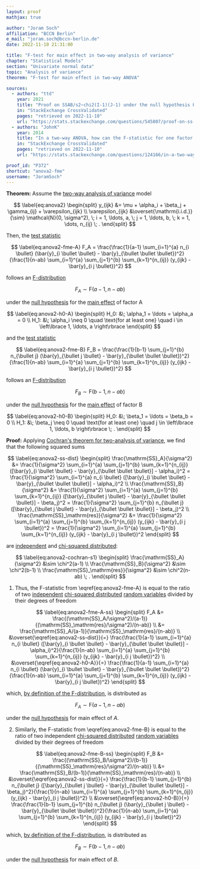 ```yaml
---
layout: proof
mathjax: true

author: "Joram Soch"
affiliation: "BCCN Berlin"
e_mail: "joram.soch@bccn-berlin.de"
date: 2022-11-10 21:31:00

title: "F-test for main effect in two-way analysis of variance"
chapter: "Statistical Models"
section: "Univariate normal data"
topic: "Analysis of variance"
theorem: "F-test for main effect in two-way ANOVA"

sources:
  - authors: "ttd"
    year: 2021
    title: "Proof on SSAB/s2~chi2(I-1)(J-1) under the null hypothesis HAB: dij=0 for i=1,...,I and j=1,...,J"
    in: "StackExchange CrossValidated"
    pages: "retrieved on 2022-11-10"
    url: "https://stats.stackexchange.com/questions/545807/proof-on-ss-ab-sigma2-sim-chi2-i-1j-1-under-the-null-hypothesis"
  - authors: "JohnK"
    year: 2014
    title: "In a two-way ANOVA, how can the F-statistic for one factor have a central distribution if the null is false for the other factor?"
    in: "StackExchange CrossValidated"
    pages: "retrieved on 2022-11-10"
    url: "https://stats.stackexchange.com/questions/124166/in-a-two-way-anova-how-can-the-f-statistic-for-one-factor-have-a-central-distri"

proof_id: "P372"
shortcut: "anova2-fme"
username: "JoramSoch"
---
```



**Theorem:** Assume the [two-way analysis of variance](/D/anova2) model

$$ \label{eq:anova2}
\begin{split}
y_{ijk} &= \mu + \alpha_i + \beta_j + \gamma_{ij} + \varepsilon_{ijk} \\
\varepsilon_{ijk} &\overset{\mathrm{i.i.d.}}{\sim} \mathcal{N}(0, \sigma^2), \; i = 1, \ldots, a, \; j = 1, \ldots, b, \; k = 1, \dots, n_{ij} \; .
\end{split}
$$

Then, the [test statistic](/D/tstat)

$$ \label{eq:anova2-fme-A}
F_A = \frac{\frac{1}{a-1} \sum_{i=1}^{a} n_{i \bullet} (\bar{y}_{i \bullet \bullet} - \bar{y}_{\bullet \bullet \bullet})^2}{\frac{1}{n-ab} \sum_{i=1}^{a} \sum_{j=1}^{b} \sum_{k=1}^{n_{ij}} (y_{ijk} - \bar{y}_{i j \bullet})^2}
$$

follows an [F-distribution](/D/f)

$$ \label{eq:anova2-fme-h0-A}
F_A \sim \mathrm{F}(a-1, n-ab)
$$

under the [null hypothesis](/D/h0) for the [main effect](/D/anova2) of factor A

$$ \label{eq:anova2-h0-A}
\begin{split}
H_0: &\; \alpha_1 = \ldots = \alpha_a = 0 \\
H_1: &\; \alpha_i \neq 0 \quad \text{for at least one} \quad i \in \left\lbrace 1, \ldots, a \right\rbrace
\end{split}
$$

and the [test statistic](/D/tstat)

$$ \label{eq:anova2-fme-B}
F_B = \frac{\frac{1}{b-1} \sum_{j=1}^{b} n_{\bullet j} (\bar{y}_{\bullet j \bullet} - \bar{y}_{\bullet \bullet \bullet})^2}{\frac{1}{n-ab} \sum_{i=1}^{a} \sum_{j=1}^{b} \sum_{k=1}^{n_{ij}} (y_{ijk} - \bar{y}_{i j \bullet})^2}
$$

follows an [F-distribution](/D/f)

$$ \label{eq:anova2-fme-h0-B}
F_B \sim \mathrm{F}(b-1, n-ab)
$$

under the [null hypothesis](/D/h0) for the [main effect](/D/anova2) of factor B

$$ \label{eq:anova2-h0-B}
\begin{split}
H_0: &\; \beta_1 = \ldots = \beta_b = 0 \\
H_1: &\; \beta_j \neq 0 \quad \text{for at least one} \quad j \in \left\lbrace 1, \ldots, b \right\rbrace \; .
\end{split}
$$


**Proof:** Applying [Cochran's theorem for two-analysis of variance](/P/anova2-cochran), we find that the following squared sums

$$ \label{eq:anova2-ss-dist}
\begin{split}
\frac{\mathrm{SS}_A}{\sigma^2} &= \frac{1}{\sigma^2} \sum_{i=1}^{a} \sum_{j=1}^{b} \sum_{k=1}^{n_{ij}} ([\bar{y}_{i \bullet \bullet} - \bar{y}_{\bullet \bullet \bullet}] - \alpha_i)^2 = \frac{1}{\sigma^2} \sum_{i=1}^{a} n_{i \bullet} ([\bar{y}_{i \bullet \bullet} - \bar{y}_{\bullet \bullet \bullet}] - \alpha_i)^2 \\
\frac{\mathrm{SS}_B}{\sigma^2} &= \frac{1}{\sigma^2} \sum_{i=1}^{a} \sum_{j=1}^{b} \sum_{k=1}^{n_{ij}} ([\bar{y}_{\bullet j \bullet} - \bar{y}_{\bullet \bullet \bullet}] - \beta_j)^2 = \frac{1}{\sigma^2} \sum_{j=1}^{b} n_{\bullet j} ([\bar{y}_{\bullet j \bullet} - \bar{y}_{\bullet \bullet \bullet}] - \beta_j)^2 \\
\frac{\mathrm{SS}_\mathrm{res}}{\sigma^2} &= \frac{1}{\sigma^2} \sum_{i=1}^{a} \sum_{j=1}^{b} \sum_{k=1}^{n_{ij}} (y_{ijk} - \bar{y}_{i j \bullet})^2 = \frac{1}{\sigma^2} \sum_{i=1}^{a} \sum_{j=1}^{b} \sum_{k=1}^{n_{ij}} (y_{ijk} - \bar{y}_{i j \bullet})^2
\end{split}
$$

are [independent](/D/ind) and [chi-squared distributed](/D/chi2):

$$ \label{eq:anova2-cochran-s1}
\begin{split}
\frac{\mathrm{SS}_A}{\sigma^2} &\sim \chi^2(a-1) \\
\frac{\mathrm{SS}_B}{\sigma^2} &\sim \chi^2(b-1) \\
\frac{\mathrm{SS}_\mathrm{res}}{\sigma^2} &\sim \chi^2(n-ab) \; .
\end{split}
$$

1) Thus, the F-statistic from \eqref{eq:anova2-fme-A} is equal to the ratio of two [independent](/D/ind) [chi-squared distributed](/D/chi2) [random variables](/D/rvar) divided by their degrees of freedom

$$ \label{eq:anova2-fme-A-ss}
\begin{split}
F_A &= \frac{(\mathrm{SS}_A/\sigma^2)/(a-1)}{(\mathrm{SS}_\mathrm{res}/\sigma^2)/(n-ab)} \\
&= \frac{\mathrm{SS}_A/(a-1)}{\mathrm{SS}_\mathrm{res}/(n-ab)} \\
&\overset{\eqref{eq:anova2-ss-dist}}{=} \frac{\frac{1}{a-1} \sum_{i=1}^{a} n_{i \bullet} ([\bar{y}_{i \bullet \bullet} - \bar{y}_{\bullet \bullet \bullet}] - \alpha_i)^2}{\frac{1}{n-ab} \sum_{i=1}^{a} \sum_{j=1}^{b} \sum_{k=1}^{n_{ij}} (y_{ijk} - \bar{y}_{i j \bullet})^2} \\
&\overset{\eqref{eq:anova2-h0-A}}{=} \frac{\frac{1}{a-1} \sum_{i=1}^{a} n_{i \bullet} (\bar{y}_{i \bullet \bullet} - \bar{y}_{\bullet \bullet \bullet})^2}{\frac{1}{n-ab} \sum_{i=1}^{a} \sum_{j=1}^{b} \sum_{k=1}^{n_{ij}} (y_{ijk} - \bar{y}_{i j \bullet})^2}
\end{split}
$$

which, [by definition of the F-distribution](/D/f), is distributed as

$$ \label{eq:anova2-fme-A-qed}
F_A \sim \mathrm{F}(a-1, n-ab)
$$

under the [null hypothesis](/D/h0) for main effect of $A$.

2) Similarly, the F-statistic from \eqref{eq:anova2-fme-B} is equal to the ratio of two independent [chi-squared distributed](/D/chi2) [random variables](/D/rvar) divided by their degrees of freedom

$$ \label{eq:anova2-fme-B-ss}
\begin{split}
F_B &= \frac{(\mathrm{SS}_B/\sigma^2)/(b-1)}{(\mathrm{SS}_\mathrm{res}/\sigma^2)/(n-ab)} \\
&= \frac{\mathrm{SS}_B/(b-1)}{\mathrm{SS}_\mathrm{res}/(n-ab)} \\
&\overset{\eqref{eq:anova2-ss-dist}}{=} \frac{\frac{1}{b-1} \sum_{j=1}^{b} n_{\bullet j} ([\bar{y}_{\bullet j \bullet} - \bar{y}_{\bullet \bullet \bullet}] - \beta_j)^2}{\frac{1}{n-ab} \sum_{i=1}^{a} \sum_{j=1}^{b} \sum_{k=1}^{n_{ij}} (y_{ijk} - \bar{y}_{i j \bullet})^2} \\
&\overset{\eqref{eq:anova2-h0-B}}{=} \frac{\frac{1}{b-1} \sum_{j=1}^{b} n_{\bullet j} (\bar{y}_{\bullet j \bullet} - \bar{y}_{\bullet \bullet \bullet})^2}{\frac{1}{n-ab} \sum_{i=1}^{a} \sum_{j=1}^{b} \sum_{k=1}^{n_{ij}} (y_{ijk} - \bar{y}_{i j \bullet})^2}
\end{split}
$$

which, [by definition of the F-distribution](/D/f), is distributed as

$$ \label{eq:anova2-fme-B-qed}
F_B \sim \mathrm{F}(b-1, n-ab)
$$

under the [null hypothesis](/D/h0) for main effect of $B$.